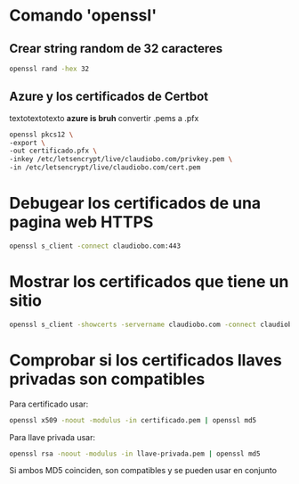 # Comando 'openssl'
## Crear string random de 32 caracteres
```bash
openssl rand -hex 32
```

## Azure y los certificados de Certbot
textotextotexto **azure is bruh**
convertir .pems a .pfx
```bash
openssl pkcs12 \
-export \
-out certificado.pfx \
-inkey /etc/letsencrypt/live/claudiobo.com/privkey.pem \
-in /etc/letsencrypt/live/claudiobo.com/cert.pem
```

# Debugear los certificados de una pagina web HTTPS
```bash
openssl s_client -connect claudiobo.com:443
```

# Mostrar los certificados que tiene un sitio
```bash
openssl s_client -showcerts -servername claudiobo.com -connect claudiobo.com:443
```

# Comprobar si los certificados llaves privadas son compatibles
Para certificado usar:
```bash
openssl x509 -noout -modulus -in certificado.pem | openssl md5
```
Para llave privada usar:
```bash
openssl rsa -noout -modulus -in llave-privada.pem | openssl md5
```
Si ambos MD5 coinciden, son compatibles y se pueden usar en conjunto